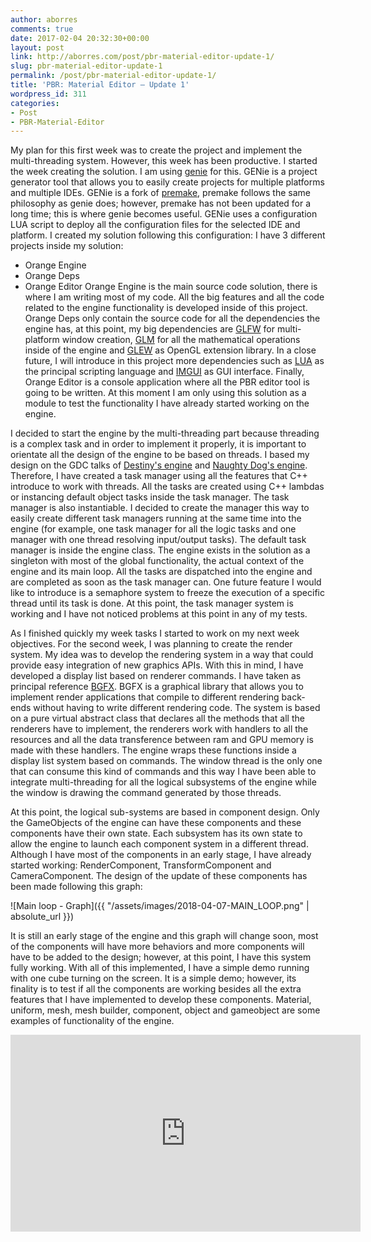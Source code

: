 ```yaml
---
author: aborres
comments: true
date: 2017-02-04 20:32:30+00:00
layout: post
link: http://aborres.com/post/pbr-material-editor-update-1/
slug: pbr-material-editor-update-1
permalink: /post/pbr-material-editor-update-1/
title: 'PBR: Material Editor – Update 1'
wordpress_id: 311
categories:
- Post
- PBR-Material-Editor
---
```


My plan for this first week was to create the project and implement the multi-threading system. However, this week has been productive. I started the week creating the solution. I am using [genie](https://github.com/bkaradzic/GENie) for this. GENie is a project generator tool that allows you to easily create projects for multiple platforms and multiple IDEs. GENie is a fork of [premake](https://github.com/premake/premake-core), premake follows the same philosophy as genie does; however, premake has not been updated for a long time; this is where genie becomes useful. GENie uses a configuration LUA script to deploy all the configuration files for the selected IDE and platform. I created my solution following this configuration: I have 3 different projects inside my solution:

  * Orange Engine
  * Orange Deps
  * Orange Editor 
Orange Engine is the main source code solution, there is where I am writing most of my code. All the big features and all the code related to the engine functionality is developed inside of this project. Orange Deps only contain the source code for all the dependencies the engine has, at this point, my big dependencies are [GLFW](http://www.glfw.org/) for multi-platform window creation, [GLM](http://glm.g-truc.net/0.9.8/index.html) for all the mathematical operations inside of the engine and [GLEW](http://glew.sourceforge.net/) as OpenGL extension library. In a close future, I will introduce in this project more dependencies such as [LUA](https://www.lua.org/) as the principal scripting language and [IMGUI](https://github.com/ocornut/imgui) as GUI interface. Finally, Orange Editor is a console application where all the PBR editor tool is going to be written. At this moment I am only using this solution as a module to test the functionality I have already started working on the engine.

I decided to start the engine by the multi-threading part because threading is a complex task and in order to implement it properly, it is important to orientate all the design of the engine to be based on threads. I based my design on the GDC talks of [Destiny's engine](https://www.youtube.com/watch?v=v2Q_zHG3vqg) and [Naughty Dog's engine](http://www.gdcvault.com/play/1022186/Parallelizing-the-Naughty-Dog-Engine). Therefore, I have created a task manager using all the features that C++ introduce to work with threads. All the tasks are created using C++ lambdas or instancing default object tasks inside the task manager. The task manager is also instantiable. I decided to create the manager this way to easily create different task managers running at the same time into the engine (for example, one task manager for all the logic tasks and one manager with one thread resolving input/output tasks). The default task manager is inside the engine class. The engine exists in the solution as a singleton with most of the global functionality, the actual context of the engine and its main loop. All the tasks are dispatched into the engine and are completed as soon as the task manager can. One future feature I would like to introduce is a semaphore system to freeze the execution of a specific thread until its task is done. At this point, the task manager system is working and I have not noticed problems at this point in any of my tests.

As I finished quickly my week tasks I started to work on my next week objectives. For the second week, I was planning to create the render system. My idea was to develop the rendering system in a way that could provide easy integration of new graphics APIs. With this in mind, I have developed a display list based on renderer commands. I have taken as principal reference [BGFX](https://github.com/bkaradzic/bgfx). BGFX is a graphical library that allows you to implement render applications that compile to different rendering back-ends without having to write different rendering code. The system is based on a pure virtual abstract class that declares all the methods that all the renderers have to implement, the renderers work with handlers to all the resources and all the data transference between ram and GPU memory is made with these handlers. The engine wraps these functions inside a display list system based on commands. The window thread is the only one that can consume this kind of commands and this way I have been able to integrate multi-threading for all the logical subsystems of the engine while the window is drawing the command generated by those threads.

At this point, the logical sub-systems are based in component design. Only the GameObjects of the engine can have these components and these components have their own state. Each subsystem has its own state to allow the engine to launch each component system in a different thread. Although I have most of the components in an early stage, I have already started working: RenderComponent, TransformComponent and CameraComponent. The design of the update of these components has been made following this graph:

![Main loop - Graph]({{ "/assets/images/2018-04-07-MAIN_LOOP.png" | absolute_url }})

It is still an early stage of the engine and this graph will change soon, most of the components will have more behaviors and more components will have to be added to the design; however, at this point, I have this system fully working. With all of this implemented, I have a simple demo running with one cube turning on the screen. It is a simple demo; however, its finality is to test if all the components are working besides all the extra features that I have implemented to develop these components. Material, uniform, mesh, mesh builder, component, object and gameobject are some examples of functionality of the engine.

<iframe width="560" height="315" src="https://www.youtube.com/embed/D5twDPnwbFw?rel=0&amp;showinfo=0" frameborder="0" allow="autoplay; encrypted-media" allowfullscreen></iframe>

